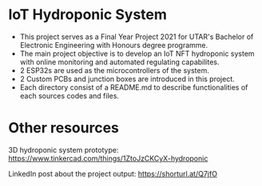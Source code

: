 # IoT Hydroponic System

- This project serves as a Final Year Project 2021 for UTAR's Bachelor of Electronic Engineering with Honours degree programme.
- The main project objective is to develop an IoT NFT hydroponic system with online monitoring and automated regulating capabilites.
- 2 ESP32s are used as the microcontrollers of the system.
- 2 Custom PCBs and junction boxes are introduced in this project. 
- Each directory consist of a README.md to describe functionalities of each sources codes and files.

# Other resources
  3D hydroponic system prototype: https://www.tinkercad.com/things/1ZtoJzCKCyX-hydroponic
  
  LinkedIn post about the project output: https://shorturl.at/Q7jfO


